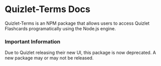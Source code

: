 # Quizlet-Terms Docs 
Quizlet-Terms is an NPM package that allows users to access Quizlet Flashcards programatically using the Node.js engine. 

### Important Information 
Due to Quizlet releasing their new UI, this package is now deprecated. A new package may or may not be released. 

